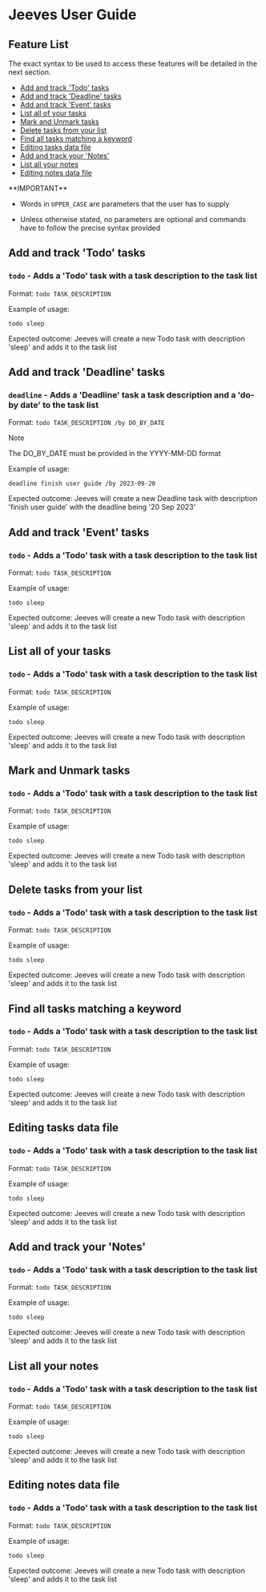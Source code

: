 # Jeeves User Guide

## Feature List
The exact syntax to be used to access these features will be detailed in the next section.

* [Add and track 'Todo' tasks](#add-and-track-todo-tasks)
* [Add and track 'Deadline' tasks](#add-and-track-deadline-tasks)
* [Add and track 'Event' tasks](#add-and-track-event-tasks)
* [List all of your tasks](#list-all-of-your-tasks)
* [Mark and Unmark tasks](#mark-and-unmark-tasks)
* [Delete tasks from your list](#delete-tasks-from-your-list)
* [Find all tasks matching a keyword](#find-all-tasks-matching-a-keyword)
* [Editing tasks data file](#editing-tasks-data-file)
* [Add and track your 'Notes'](#add-and-track-your-notes)
* [List all your notes](#list-all-your-notes)
* [Editing notes data file](#editing-notes-data-file)

<div markdown="block" class="alert alert-info">
**IMPORTANT**

* Words in `UPPER_CASE` are parameters that the user has to supply

* Unless otherwise stated, no parameters are optional and commands have to follow the precise syntax provided
</div>

## Add and track 'Todo' tasks
### `todo` - Adds a 'Todo' task with a task description to the task list
Format: `todo TASK_DESCRIPTION`

Example of usage: 

`todo sleep`

Expected outcome:
Jeeves will create a new Todo task with description 'sleep' and adds it to the task list

## Add and track 'Deadline' tasks
### `deadline` - Adds a 'Deadline' task a task description and a 'do-by date' to the task list
Format: `todo TASK_DESCRIPTION /by DO_BY_DATE`

> [!NOTE]
> 
> The DO_BY_DATE must be provided in the YYYY-MM-DD format

Example of usage:

`deadline finish user guide /by 2023-09-20`

Expected outcome:
Jeeves will create a new Deadline task with description 'finish user guide' with the deadline being '20 Sep 2023'

## Add and track 'Event' tasks
### `todo` - Adds a 'Todo' task with a task description to the task list
Format: `todo TASK_DESCRIPTION`

Example of usage:

`todo sleep`

Expected outcome:
Jeeves will create a new Todo task with description 'sleep' and adds it to the task list

## List all of your tasks
### `todo` - Adds a 'Todo' task with a task description to the task list
Format: `todo TASK_DESCRIPTION`

Example of usage:

`todo sleep`

Expected outcome:
Jeeves will create a new Todo task with description 'sleep' and adds it to the task list

## Mark and Unmark tasks
### `todo` - Adds a 'Todo' task with a task description to the task list
Format: `todo TASK_DESCRIPTION`

Example of usage:

`todo sleep`

Expected outcome:
Jeeves will create a new Todo task with description 'sleep' and adds it to the task list

## Delete tasks from your list
### `todo` - Adds a 'Todo' task with a task description to the task list
Format: `todo TASK_DESCRIPTION`

Example of usage:

`todo sleep`

Expected outcome:
Jeeves will create a new Todo task with description 'sleep' and adds it to the task list

## Find all tasks matching a keyword
### `todo` - Adds a 'Todo' task with a task description to the task list
Format: `todo TASK_DESCRIPTION`

Example of usage:

`todo sleep`

Expected outcome:
Jeeves will create a new Todo task with description 'sleep' and adds it to the task list

## Editing tasks data file
### `todo` - Adds a 'Todo' task with a task description to the task list
Format: `todo TASK_DESCRIPTION`

Example of usage:

`todo sleep`

Expected outcome:
Jeeves will create a new Todo task with description 'sleep' and adds it to the task list

## Add and track your 'Notes'
### `todo` - Adds a 'Todo' task with a task description to the task list
Format: `todo TASK_DESCRIPTION`

Example of usage:

`todo sleep`

Expected outcome:
Jeeves will create a new Todo task with description 'sleep' and adds it to the task list

## List all your notes
### `todo` - Adds a 'Todo' task with a task description to the task list
Format: `todo TASK_DESCRIPTION`

Example of usage:

`todo sleep`

Expected outcome:
Jeeves will create a new Todo task with description 'sleep' and adds it to the task list

## Editing notes data file
### `todo` - Adds a 'Todo' task with a task description to the task list
Format: `todo TASK_DESCRIPTION`

Example of usage:

`todo sleep`

Expected outcome:
Jeeves will create a new Todo task with description 'sleep' and adds it to the task list
